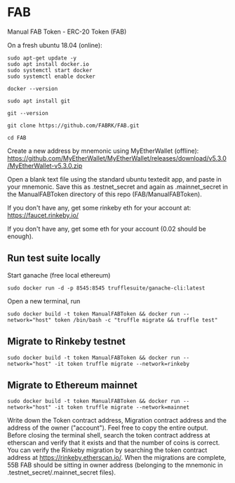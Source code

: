 # FAB
Manual FAB Token - ERC-20 Token (FAB)

On a fresh ubuntu 18.04 (online):

    sudo apt-get update -y
    sudo apt install docker.io
    sudo systemctl start docker
    sudo systemctl enable docker

    docker --version

    sudo apt install git

    git --version

    git clone https://github.com/FABRK/FAB.git

    cd FAB

Create a new address by mnemonic using MyEtherWallet (offline): https://github.com/MyEtherWallet/MyEtherWallet/releases/download/v5.3.0/MyEtherWallet-v5.3.0.zip

Open a blank text file using the standard ubuntu textedit app, and paste in your mnemonic. Save this as .testnet_secret and again as .mainnet_secret in the ManualFABToken directory of this repo (FAB/ManualFABToken).

If you don't have any, get some rinkeby eth for your account at: https://faucet.rinkeby.io/

If you don't have any, get some eth for your account (0.02 should be enough).

## Run test suite locally
Start ganache (free local ethereum)

    sudo docker run -d -p 8545:8545 trufflesuite/ganache-cli:latest

Open a new terminal, run

    sudo docker build -t token ManualFABToken && docker run --network="host" token /bin/bash -c "truffle migrate && truffle test"

## Migrate to Rinkeby testnet
    sudo docker build -t token ManualFABToken && docker run --network="host" -it token truffle migrate --network=rinkeby

## Migrate to Ethereum mainnet
    sudo docker build -t token ManualFABToken && docker run --network="host" -it token truffle migrate --network=mainnet

Write down the Token contract address, Migration contract address and the address of the owner ("account"). Feel free to copy the entire output. Before closing the terminal shell, search the token contract address at etherscan and verify that it exists and that the number of coins is correct. You can verify the Rinkeby migration by searching the token contract address at https://rinkeby.etherscan.io/. When the migrations are complete, 55B FAB should be sitting in owner address (belonging to the mnemonic in .testnet_secret/.mainnet_secret files).
